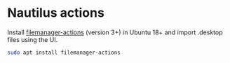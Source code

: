 # Nautilus actions

Install [filemanager-actions](https://github.com/GNOME/filemanager-actions) (version 3+) in Ubuntu 18+ and import .desktop files using the UI.

```bash
sudo apt install filemanager-actions
```

